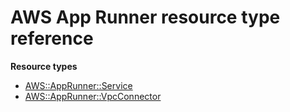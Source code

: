# AWS App Runner resource type reference<a name="AWS_AppRunner"></a>

**Resource types**
+ [AWS::AppRunner::Service](aws-resource-apprunner-service.md)
+ [AWS::AppRunner::VpcConnector](aws-resource-apprunner-vpcconnector.md)